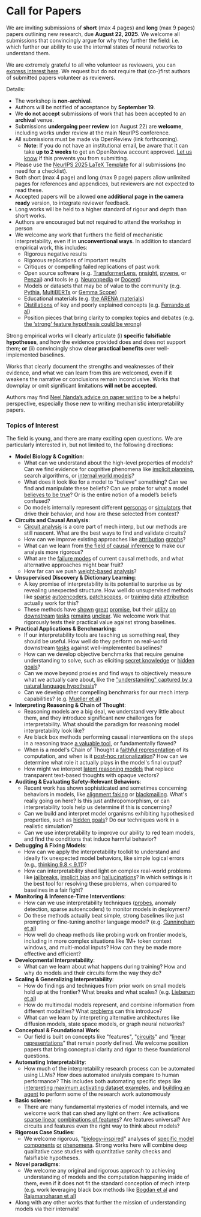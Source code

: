 # Call for Papers
We are inviting submissions of **short** (max 4 pages) and **long** (max 9 pages) papers outlining new research, due **August 22, 2025**. We welcome all submissions that convincingly argue for why they further the field: i.e. which further our ability to use the internal states of neural networks to understand them. 

We are extremely grateful to all who volunteer as reviewers, you can [express interest here](https://www.google.com/url?q=https://docs.google.com/forms/d/e/1FAIpQLSdiw1SJllzoTz_nqzDTzTOGb9DV3W_truQyh-WvYj_QGIi7Mg/viewform?usp%3Ddialog&sa=D&source=editors&ust=1754050050761923&usg=AOvVaw2iH7SaleuXnloXG9eP9UX4). We request but do not require that (co-)first authors of submitted papers volunteer as reviewers. 

Details: 
* The workshop is **non-archival**.
* Authors will be notified of acceptance by **September 19**.
* We **do not accept** submissions of work that has been accepted to an **archival** venue.
* Submissions **undergoing peer review** (on August 22) are **welcome**, including works under review at the main NeurIPS conference.
* All submissions must be made via OpenReview (link forthcoming).
  * **Note**: If you do not have an institutional email, be aware that it can take **up to 2 weeks** to get an OpenReview account approved. [Let us know](mailto:neurips2025@mechinterpworkshop.com) if this prevents you from submitting.
* Please use the [NeurIPS 2025 LaTeX Template](https://www.google.com/url?q=https://media.neurips.cc/Conferences/NeurIPS2025/Styles.zip&sa=D&source=editors&ust=1754050050763828&usg=AOvVaw1QHmamN2Ssj2pZep2jJJuD) for all submissions (no need for a checklist).
* Both short (max 4 page) and long (max 9 page) papers allow unlimited pages for references and appendices, but reviewers are not expected to read these.
* Accepted papers will be allowed **one additional page in the camera ready** version, to integrate reviewer feedback.
* Long works will be held to a higher standard of rigour and depth than short works.
* Authors are encouraged but not required to attend the workshop in person
* We welcome any work that furthers the field of mechanistic interpretability, even if in **unconventional ways**. In addition to standard empirical work, this includes:
  * Rigorous negative results
  * Rigorous replications of important results
  * Critiques or compelling failed replications of past work
  * Open source software (e.g. [TransformerLens](https://www.google.com/url?q=https://github.com/neelnanda-io/TransformerLens&sa=D&source=editors&ust=1754050050766138&usg=AOvVaw0ohLAcxKoH0LCb7jXcBg_t), [nnsight](https://www.google.com/url?q=https://github.com/ndif-team/nnsight&sa=D&source=editors&ust=1754050050766502&usg=AOvVaw0U8uTY86B4RyviRRyrKiGG), [pyvene](https://www.google.com/url?q=https://github.com/stanfordnlp/pyvene/tree/main/pyvene/models/mlp&sa=D&source=editors&ust=1754050050766707&usg=AOvVaw1k2eSL0YPgKE9Y_sjs_BWE), or [Penzai](https://www.google.com/url?q=https://github.com/google-deepmind/penzai&sa=D&source=editors&ust=1754050050766893&usg=AOvVaw1QjK-9dmFiezr7k-vEv_lB)) and tools (e.g. [Neuronpedia](https://www.google.com/url?q=http://neuronpedia.org&sa=D&source=editors&ust=1754050050767040&usg=AOvVaw1TNxS_1EPW6To0sEjyhCnj) or [Docent](https://www.google.com/url?q=https://transluce.org/introducing-docent&sa=D&source=editors&ust=1754050050767214&usg=AOvVaw24wOHc8J7pF6vA0BP3sXqI))
  * Models or datasets that may be of value to the community (e.g. [Pythia](https://www.google.com/url?q=https://arxiv.org/abs/2304.01373&sa=D&source=editors&ust=1754050050767534&usg=AOvVaw2oy7FM-YovI_CkmC_Wuy3y), [MultiBERTs](https://www.google.com/url?q=https://arxiv.org/abs/2106.16163&sa=D&source=editors&ust=1754050050767695&usg=AOvVaw1DpSaIuc2lOimDEpEe6HUS) or [Gemma Scope](https://www.google.com/url?q=https://arxiv.org/abs/2408.05147&sa=D&source=editors&ust=1754050050767813&usg=AOvVaw0f4CWziXq8h7t50el0wQLE))
  * Educational materials (e.g. [the ARENA materials](https://www.google.com/url?q=https://arena3-chapter1-transformer-interp.streamlit.app/&sa=D&source=editors&ust=1754050050768055&usg=AOvVaw0p2zVGn9v4sR_D3wRvahty))
  * [Distillations](https://www.google.com/url?q=https://distill.pub/2017/research-debt/&sa=D&source=editors&ust=1754050050768316&usg=AOvVaw171OW-O1yNuLMX3znNqUh7) of key and poorly explained concepts (e.g. [Ferrando et al](https://www.google.com/url?q=https://arxiv.org/abs/2405.00208&sa=D&source=editors&ust=1754050050768544&usg=AOvVaw3oe4zb8KCseiyDKVhDZLaK))
  * Position pieces that bring clarity to complex topics and debates (e.g. [the ‘strong’ feature hypothesis could be wrong](https://www.google.com/url?q=https://www.alignmentforum.org/posts/tojtPCCRpKLSHBdpn/the-strong-feature-hypothesis-could-be-wrong&sa=D&source=editors&ust=1754050050768866&usg=AOvVaw1nu9W4W0X-gINtdhawhKVk))

Strong empirical works will clearly articulate (i) **specific falsifiable hypotheses**, and how the evidence provided does and does not support them; **or** (ii) convincingly show **clear practical benefits** over well-implemented baselines. 

Works that clearly document the strengths and weaknesses of their evidence, and what we can learn from this are welcomed, even if it weakens the narrative or conclusions remain inconclusive. Works that downplay or omit significant limitations **will not be accepted**. 

Authors may find [Neel Nanda’s advice on paper writing](https://www.google.com/url?q=https://www.alignmentforum.org/posts/eJGptPbbFPZGLpjsp/highly-opinionated-advice-on-how-to-write-ml-papers&sa=D&source=editors&ust=1754050050770155&usg=AOvVaw1lfsUlw1dP_xJUU2fJ0zQr) to be a helpful perspective, especially those new to writing mechanistic interpretability papers. 
### Topics of Interest
The field is young, and there are many exciting open questions. We are particularly interested in, but not limited to, the following directions: 
* **Model Biology & Cognition**:
  * What can we understand about the high-level properties of models? Can we find evidence for cognitive phenomena like [implicit planning](https://www.google.com/url?q=https://transformer-circuits.pub/2025/attribution-graphs/biology.html%23dives-poems&sa=D&source=editors&ust=1754050050771122&usg=AOvVaw3I1ahDV1ayV8V6BDp6HyG-), search algorithms, or [internal world models](https://www.google.com/url?q=https://arxiv.org/abs/2210.13382&sa=D&source=editors&ust=1754050050771336&usg=AOvVaw1bSxHfLVezNmq8kVbo7JzS)?
  * What does it look like for a model to "believe" something? Can we find and manipulate these beliefs? Can we probe for what a model [believes to be true](https://www.google.com/url?q=https://arxiv.org/abs/2310.06824&sa=D&source=editors&ust=1754050050771628&usg=AOvVaw3wOugzHcGeUhy0b1Y9HZw-)? Or is the entire notion of a model’s beliefs confused?
  * Do models internally represent different [personas](https://www.google.com/url?q=https://arxiv.org/abs/2406.12094&sa=D&source=editors&ust=1754050050771897&usg=AOvVaw3E1uHYUld-CiKkhwPDfDHz) or [simulators](https://www.google.com/url?q=https://www.nature.com/articles/s41586-023-06647-8&sa=D&source=editors&ust=1754050050772044&usg=AOvVaw26Szm-7Y-nEvBeVmmcC5tx) that drive their behavior, and how are these selected from context?
* **Circuits and Causal Analysis**:
  * [Circuit analysis](https://www.google.com/url?q=https://distill.pub/2020/circuits/zoom-in/&sa=D&source=editors&ust=1754050050772438&usg=AOvVaw207SdfNm5dJiID396SDQFn) is a core part of mech interp, but our methods are still nascent. What are the best ways to find and validate circuits?
  * How can we improve existing approaches like [attribution](https://www.google.com/url?q=https://arxiv.org/abs/2406.11944&sa=D&source=editors&ust=1754050050772812&usg=AOvVaw358a2aY6KI5HAKeu5oBcUI) [graphs](https://www.google.com/url?q=https://transformer-circuits.pub/2025/attribution-graphs/methods.html&sa=D&source=editors&ust=1754050050772952&usg=AOvVaw2JgjgFwO-KfHvXFlLK44Ea)?
  * What can we learn from [the field of causal inference](https://www.google.com/url?q=https://arxiv.org/abs/2407.04690&sa=D&source=editors&ust=1754050050773186&usg=AOvVaw3NtsvY1kS3ngXT1pwGbp1b) to make our analysis more rigorous?
  * What are the [failure modes](https://www.google.com/url?q=https://arxiv.org/abs/2307.15771&sa=D&source=editors&ust=1754050050773474&usg=AOvVaw1GEUku8qiYA7WCK1fYrNL9) of current causal methods, and what alternative approaches might bear fruit?
  * How far can we push [weight-based](https://www.google.com/url?q=https://arxiv.org/abs/2301.05217&sa=D&source=editors&ust=1754050050773793&usg=AOvVaw3poGPByb7FAmpmNES_M_oE) [analysis](https://www.google.com/url?q=https://arxiv.org/abs/2410.08417&sa=D&source=editors&ust=1754050050773936&usg=AOvVaw1e2OfcXoFiIlYhbEbH7vHm)?
* **Unsupervised Discovery & Dictionary Learning**:
  * A key promise of interpretability is its potential to surprise us by revealing unexpected structure. How well do unsupervised methods like [sparse](https://www.google.com/url?q=https://arxiv.org/abs/2103.15949&sa=D&source=editors&ust=1754050050774450&usg=AOvVaw2dhOkI_BIeBTdv4c-jhzWT) [autoencoders](https://www.google.com/url?q=https://transformer-circuits.pub/2023/monosemantic-features&sa=D&source=editors&ust=1754050050774597&usg=AOvVaw3fUA4YqnfRke6UaXTIMTOE), [patch](https://www.google.com/url?q=https://arxiv.org/abs/2401.06102&sa=D&source=editors&ust=1754050050774723&usg=AOvVaw2sFbke9-_LK2YQRHNh89Nx)[scopes](https://www.google.com/url?q=https://arxiv.org/abs/2403.10949v2&sa=D&source=editors&ust=1754050050774843&usg=AOvVaw0ZgsWiGvg2v2fpNAU1mE9Z), or [training](https://www.google.com/url?q=https://proceedings.mlr.press/v70/koh17a?ref%3Dhttps://githubhelp.com&sa=D&source=editors&ust=1754050050774976&usg=AOvVaw0KLyL8nfyNlgbhedgacBFy) [data](https://www.google.com/url?q=https://arxiv.org/abs/2308.03296&sa=D&source=editors&ust=1754050050775108&usg=AOvVaw3tIJ1HosUz3d1Uqz2_mJPa) [attribution](https://www.google.com/url?q=https://arxiv.org/abs/2205.11482&sa=D&source=editors&ust=1754050050775255&usg=AOvVaw1ZkgevfSf47y3yllIUbCjt) actually work for this?
  * These methods have [shown](https://www.google.com/url?q=https://transformer-circuits.pub/2024/scaling-monosemanticity/index.html&sa=D&source=editors&ust=1754050050775473&usg=AOvVaw2OEyLY9UjxRV6QHkPf4j8h) [great](https://www.google.com/url?q=https://transformer-circuits.pub/2025/attribution-graphs/biology.html&sa=D&source=editors&ust=1754050050775623&usg=AOvVaw2R2mubL0q0hyrp1l7T9Ccd) [promise](https://www.google.com/url?q=https://arxiv.org/abs/2503.10965&sa=D&source=editors&ust=1754050050775745&usg=AOvVaw207NLwCKhDyQ_LKmhCo7nR), but their [utility](https://www.google.com/url?q=https://arxiv.org/abs/2502.16681&sa=D&source=editors&ust=1754050050775858&usg=AOvVaw1rscxsddi_5JUCmkQ0YR-T) [on](https://www.google.com/url?q=https://www.tilderesearch.com/blog/sieve&sa=D&source=editors&ust=1754050050775959&usg=AOvVaw1sIX5I7OGZmN0BMC83Z6Wc) [downstream](https://www.google.com/url?q=https://arxiv.org/abs/2501.17148&sa=D&source=editors&ust=1754050050776061&usg=AOvVaw3Fk1K5Hq3KEbf01nYDIJVv) [tasks](https://www.google.com/url?q=https://transformer-circuits.pub/2024/features-as-classifiers/index.html&sa=D&source=editors&ust=1754050050776181&usg=AOvVaw1PufSUuHnmOkGxx9NYtP52) [remains](https://www.google.com/url?q=https://arxiv.org/abs/2502.04382&sa=D&source=editors&ust=1754050050776304&usg=AOvVaw1IODwfgDzkwvNd2D-KBFlM) [unclear](https://www.google.com/url?q=https://www.alignmentforum.org/posts/4uXCAJNuPKtKBsi28/negative-results-for-saes-on-downstream-tasks&sa=D&source=editors&ust=1754050050776449&usg=AOvVaw0cTnrtzfemSKWHKLfo08Qn). We welcome work that rigorously tests their practical value against strong baselines.
* **Practical Applications & Benchmarking**:
  * If our interpretability tools are teaching us something real, they should be useful. How well do they perform on real-world downstream [tasks](https://www.google.com/url?q=https://www.lesswrong.com/posts/wGRnzCFcowRCrpX4Y/downstream-applications-as-validation-of-interpretability&sa=D&source=editors&ust=1754050050776959&usg=AOvVaw3geFxBd1cS037OqHTorq6f) against well-implemented baselines?
  * How can we develop objective benchmarks that require genuine understanding to solve, such as eliciting [secret knowledge](https://www.google.com/url?q=https://arxiv.org/abs/2505.14352&sa=D&source=editors&ust=1754050050777320&usg=AOvVaw0kRqwww4NGKg0q0IkuJKqT) or [hidden goals](https://www.google.com/url?q=https://arxiv.org/abs/2503.10965&sa=D&source=editors&ust=1754050050777495&usg=AOvVaw1ZCMh1j9_rLQAWt5Cf-zaW)?
  * Can we move beyond proxies and find ways to objectively measure what we actually care about, like the ["understanding" captured by a natural language hypothesis](https://www.google.com/url?q=https://arxiv.org/abs/2502.04382&sa=D&source=editors&ust=1754050050777789&usg=AOvVaw0rDdOufv3IVbgsLX30WReB)?
  * Can we develop other compelling benchmarks for our mech interp capabilities? (e.g. [Mueller et al](https://www.google.com/url?q=https://arxiv.org/abs/2504.13151&sa=D&source=editors&ust=1754050050778008&usg=AOvVaw0rdycQ9TxsSbZOXfdtPFe5))
* **Interpreting Reasoning & Chain of Thought**:
  * Reasoning models are a big deal, we understand very little about them, and they introduce significant new challenges for interpretability. What should the paradigm for reasoning model interpretability look like?
  * Are black box methods performing causal interventions on the steps in a reasoning trace [a valuable tool](https://www.google.com/url?q=https://arxiv.org/abs/2506.19143&sa=D&source=editors&ust=1754050050778697&usg=AOvVaw29VA6WpbZ2JB_iUcPGZAev), or fundamentally flawed?
  * When is a model's Chain of Thought a [faithful representation](https://www.google.com/url?q=https://arxiv.org/abs/2305.04388&sa=D&source=editors&ust=1754050050778940&usg=AOvVaw2RUKCAWIPfQqyMzKbvDAhr) of its computation, and when is it [post-hoc rationalization](https://www.google.com/url?q=https://arxiv.org/abs/2503.08679&sa=D&source=editors&ust=1754050050779100&usg=AOvVaw1Awz_OCnmQHn8ZzH-tplrh)? How can we determine what role it actually plays in the model's final output?
  * How might we interpret [latent reasoning models](https://www.google.com/url?q=https://arxiv.org/abs/2412.06769&sa=D&source=editors&ust=1754050050779411&usg=AOvVaw12QDAWARzbRVBdnHi8H96I) that replace transparent text-based thoughts with opaque vectors?
* **Auditing & Evaluating Safety-Relevant Behaviors**:
  * Recent work has shown sophisticated and sometimes concerning behaviors in models, like [alignment faking](https://www.google.com/url?q=https://arxiv.org/abs/2412.14093&sa=D&source=editors&ust=1754050050779830&usg=AOvVaw08MGKwagJk2FylZOlo3LNp) or [blackmailing](https://www.google.com/url?q=https://www.anthropic.com/research/agentic-misalignment&sa=D&source=editors&ust=1754050050779957&usg=AOvVaw1D9UWIrFqGnkj21gTUGWZw). What's really going on here? Is this just anthropomorphism, or can interpretability tools help us determine if this is concerning?
  * Can we build and interpret model organisms exhibiting hypothesised properties, such as [hidden goals](https://www.google.com/url?q=https://arxiv.org/abs/2503.10965&sa=D&source=editors&ust=1754050050780418&usg=AOvVaw0KQPmTYjpVsOSb0FV1kHc4)? Do our techniques work in a realistic simulation?
  * Can we use interpretability to improve our ability to red team models, and find the conditions that induce harmful behavior?
* **Debugging & Fixing Models**:
  * How can we apply the interpretability toolkit to understand and ideally fix unexpected model behaviors, like simple logical errors (e.g., [thinking 9.8 < 9.11](https://www.google.com/url?q=https://transluce.org/observability-interface&sa=D&source=editors&ust=1754050050781079&usg=AOvVaw1i9vDNqQoOXv6hGB7IA66o))?
  * How can interpretability shed light on complex real-world problems like [jailbreaks](https://www.google.com/url?q=https://transformer-circuits.pub/2025/attribution-graphs/biology.html%23dives-jailbreak&sa=D&source=editors&ust=1754050050781470&usg=AOvVaw3KhjeTCFZVnxHB4qI-Esxy), [implicit bias](https://www.google.com/url?q=https://arxiv.org/abs/2506.10922&sa=D&source=editors&ust=1754050050781674&usg=AOvVaw2UK1-gTL_of8HbU2t3xI9O) and [hallucinations](https://www.google.com/url?q=https://arxiv.org/abs/2411.14257&sa=D&source=editors&ust=1754050050781804&usg=AOvVaw1CJB2t0Y2FIBNrOMpL3sgZ)? In which settings is it the best tool for resolving these problems, when compared to baselines in a fair fight?
* **Monitoring & Inference-Time Interventions**:
  * How can we use interpretability techniques ([probes](https://www.google.com/url?q=https://arxiv.org/abs/2102.12452&sa=D&source=editors&ust=1754050050782415&usg=AOvVaw3W55Jp5rnT9uMDKsFmyQ5f), anomaly detection, sparse autoencoders) to monitor models in deployment?
  * Do these methods actually beat simple, strong baselines like just prompting or fine-tuning another language model? (e.g. [Cunningham et al](https://www.google.com/url?q=https://alignment.anthropic.com/2025/cheap-monitors/&sa=D&source=editors&ust=1754050050782839&usg=AOvVaw3T9KNG5mWYzU7XQJCLipGI))
  * How well do cheap methods like probing work on frontier models, including in more complex situations like 1M+ token context windows, and multi-modal inputs? How can they be made more effective and efficient?
* **Developmental Interpretability**:
  * What can we learn about what happens during training? How and why do models and their circuits form the way they do?
* **Scaling & Generalizing Interpretability**:
  * How do findings and techniques from prior work on small models hold up at the frontier? What breaks and what scales? (e.g. [Lieberum et al](https://www.google.com/url?q=https://arxiv.org/abs/2307.09458&sa=D&source=editors&ust=1754050050783913&usg=AOvVaw30i0-QnWpN4dLJGAVEmLYF))
  * How do multimodal models represent, and combine information from different modalities? What [problems](https://www.google.com/url?q=https://openreview.net/pdf?id%3DVUhRdZp8ke&sa=D&source=editors&ust=1754050050784341&usg=AOvVaw0gZnZzbrZ2uaMXcIH4qDrM) can this introduce?
  * What can we learn by interpreting alternative architectures like diffusion models, state space models, or graph neural networks?
* **Conceptual & Foundational Work**:
  * Our field is built on concepts like "features", "[circuits](https://www.google.com/url?q=https://distill.pub/2020/circuits/zoom-in/&sa=D&source=editors&ust=1754050050785027&usg=AOvVaw0L1pTOagIHl-ilE_I1056O)" and “[linear representations](https://www.google.com/url?q=https://transformer-circuits.pub/2024/july-update/index.html%23linear-representations&sa=D&source=editors&ust=1754050050785278&usg=AOvVaw3I-f5X01H6EMWr8BiQpIma)” that remain poorly defined. We welcome position papers that bring conceptual clarity and rigor to these foundational questions.
* **Automating Interpretability**:
  * How much of the interpretability research process can be automated using LLMs? How does automated analysis compare to human performance? This includes both automating specific steps like [interpreting maximum activating dataset examples](https://www.google.com/url?q=https://openaipublic.blob.core.windows.net/neuron-explainer/paper/index.html&sa=D&source=editors&ust=1754050050785994&usg=AOvVaw0UCSh2iTTXY89RB6UvD5fd), and [building an agent](https://www.google.com/url?q=https://arxiv.org/abs/2404.14394&sa=D&source=editors&ust=1754050050786181&usg=AOvVaw2V_65Jj-HqJ33tD5kaz5l0) to perform some of the research work autonomously
* **Basic science**:
  * There are many fundamental mysteries of model internals, and we welcome work that can shed any light on them: Are activations [sparse linear](https://www.google.com/url?q=https://arxiv.org/abs/1601.03764&sa=D&source=editors&ust=1754050050786725&usg=AOvVaw1TlWLq-u2xVT2HLrDN6ksl) [combinations of features](https://www.google.com/url?q=https://transformer-circuits.pub/2022/toy_model/index.html&sa=D&source=editors&ust=1754050050786877&usg=AOvVaw10U3_xeNFnei9fZtKsFDKd)? Are features universal? Are circuits and features even the right way to think about models?
* **Rigorous Case Studies**:
  * We welcome rigorous, "[biology-inspired](https://www.google.com/url?q=https://distill.pub/2020/circuits/curve-circuits/&sa=D&source=editors&ust=1754050050787381&usg=AOvVaw2A7s2kt2ERzV098r_3jcaP)" analyses of [specific model](https://www.google.com/url?q=https://arxiv.org/abs/2310.04625&sa=D&source=editors&ust=1754050050787623&usg=AOvVaw3cmiScCX_8qQcAMZ80aGLh) [components](https://www.google.com/url?q=https://transformer-circuits.pub/2024/scaling-monosemanticity/index.html&sa=D&source=editors&ust=1754050050787818&usg=AOvVaw2g5z7OAFuYKhsa0LFHYBSs) [or](https://www.google.com/url?q=https://arxiv.org/abs/2305.01610&sa=D&source=editors&ust=1754050050787975&usg=AOvVaw1Pf4bkoh4-qM-AFfARNkM4) [phenomena](https://www.google.com/url?q=https://arxiv.org/abs/2306.09346&sa=D&source=editors&ust=1754050050788136&usg=AOvVaw3OgHpRfuB3xNgaerkehvNt). Strong works here will combine deep qualitative case studies with quantitative sanity checks and falsifiable hypotheses.
* **Novel paradigms**:
  * We welcome any original and rigorous approach to achieving understanding of models and the computation happening inside of them, even if it does not fit the standard conception of mech interp (e.g. work leveraging black box methods like [Bogdan et al](https://www.google.com/url?q=https://arxiv.org/abs/2506.19143&sa=D&source=editors&ust=1754050050788847&usg=AOvVaw38K5faQv29ZmIkvXoDydTa) and [Rajamanoharan et al](https://www.google.com/url?q=https://www.alignmentforum.org/posts/wnzkjSmrgWZaBa2aC/self-preservation-or-instruction-ambiguity-examining-the&sa=D&source=editors&ust=1754050050789078&usg=AOvVaw2vDt870ivMhV15y4FYOqYW))
* Along with any other works that further the mission of understanding models via their internals!